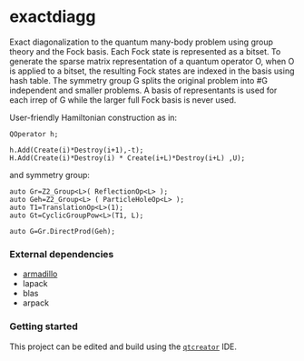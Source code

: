 # exactdiagg
Exact diagonalization to the quantum many-body problem using group theory and the Fock basis.
Each Fock state is represented as a bitset. To generate the sparse matrix representation of a quantum operator O, when O is applied to a bitset, the resulting Fock states are indexed in the basis using hash table. The symmetry group G splits the original problem into #G independent and smaller problems. A basis of representants is used for each irrep of G while the larger full Fock basis is never used.

User-friendly Hamiltonian construction as in:

```
QOperator h;

h.Add(Create(i)*Destroy(i+1),-t);
H.Add(Create(i)*Destroy(i) * Create(i+L)*Destroy(i+L) ,U);
```

and symmetry group:

```
auto Gr=Z2_Group<L>( ReflectionOp<L> );
auto Geh=Z2_Group<L> ( ParticleHoleOp<L> );
auto T1=TranslationOp<L>(1);
auto Gt=CyclicGroupPow<L>(T1, L);

auto G=Gr.DirectProd(Geh);
```

### External dependencies

- [armadillo](https://gitlab.com/conradsnicta/armadillo-code)
- lapack
- blas
- arpack

### Getting started

This project can be edited and build using the [`qtcreator`](https://github.com/qt-creator) IDE.

